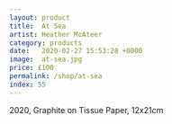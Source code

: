 ```yaml
---
layout: product
title:  At Sea
artist: Heather McAteer
category: products
date:   2020-02-27 15:53:28 +0000
image:  at-sea.jpg
price: £100
permalink: /shop/at-sea
index: 55
---
```

2020, Graphite on Tissue Paper, 12x21cm
